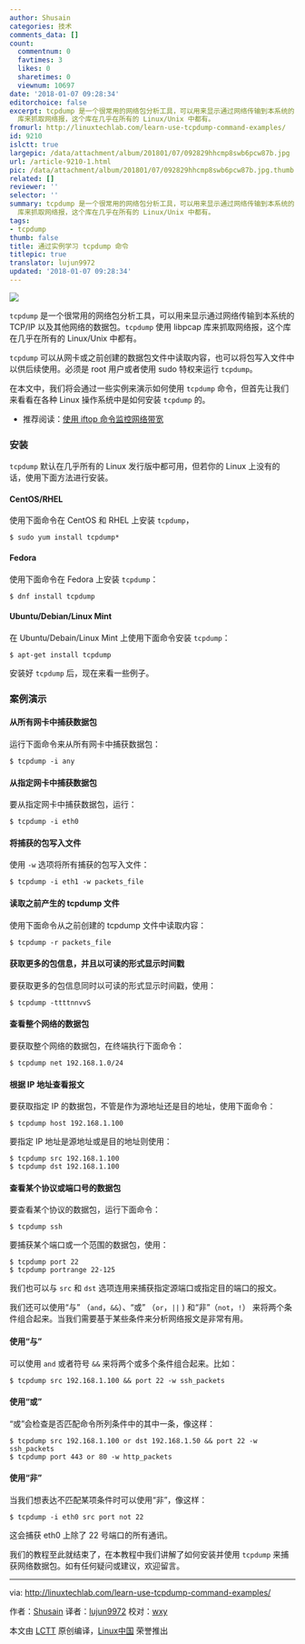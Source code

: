 ```yaml
---
author: Shusain
categories: 技术
comments_data: []
count:
  commentnum: 0
  favtimes: 3
  likes: 0
  sharetimes: 0
  viewnum: 10697
date: '2018-01-07 09:28:34'
editorchoice: false
excerpt: tcpdump 是一个很常用的网络包分析工具，可以用来显示通过网络传输到本系统的 TCP/IP 以及其他网络的数据包。tcpdump 使用 libpcap
  库来抓取网络报，这个库在几乎在所有的 Linux/Unix 中都有。
fromurl: http://linuxtechlab.com/learn-use-tcpdump-command-examples/
id: 9210
islctt: true
largepic: /data/attachment/album/201801/07/092829hhcmp8swb6pcw87b.jpg
url: /article-9210-1.html
pic: /data/attachment/album/201801/07/092829hhcmp8swb6pcw87b.jpg.thumb.jpg
related: []
reviewer: ''
selector: ''
summary: tcpdump 是一个很常用的网络包分析工具，可以用来显示通过网络传输到本系统的 TCP/IP 以及其他网络的数据包。tcpdump 使用 libpcap
  库来抓取网络报，这个库在几乎在所有的 Linux/Unix 中都有。
tags:
- tcpdump
thumb: false
title: 通过实例学习 tcpdump 命令
titlepic: true
translator: lujun9972
updated: '2018-01-07 09:28:34'
---
```


![](/data/attachment/album/201801/07/092829hhcmp8swb6pcw87b.jpg)


`tcpdump` 是一个很常用的网络包分析工具，可以用来显示通过网络传输到本系统的 TCP/IP 以及其他网络的数据包。`tcpdump` 使用 libpcap 库来抓取网络报，这个库在几乎在所有的 Linux/Unix 中都有。


`tcpdump` 可以从网卡或之前创建的数据包文件中读取内容，也可以将包写入文件中以供后续使用。必须是 root 用户或者使用 sudo 特权来运行 `tcpdump`。


在本文中，我们将会通过一些实例来演示如何使用 `tcpdump` 命令，但首先让我们来看看在各种 Linux 操作系统中是如何安装 `tcpdump` 的。


* 推荐阅读：[使用 iftop 命令监控网络带宽](http://linuxtechlab.com/monitoring-network-bandwidth-iftop-command/)


### 安装


`tcpdump` 默认在几乎所有的 Linux 发行版中都可用，但若你的 Linux 上没有的话，使用下面方法进行安装。


#### CentOS/RHEL


使用下面命令在 CentOS 和 RHEL 上安装 `tcpdump`，



```
$ sudo yum install tcpdump*

```

#### Fedora


使用下面命令在 Fedora 上安装 `tcpdump`：



```
$ dnf install tcpdump

```

#### Ubuntu/Debian/Linux Mint


在 Ubuntu/Debain/Linux Mint 上使用下面命令安装 `tcpdump`：



```
$ apt-get install tcpdump

```

安装好 `tcpdump` 后，现在来看一些例子。


### 案例演示


#### 从所有网卡中捕获数据包


运行下面命令来从所有网卡中捕获数据包：



```
$ tcpdump -i any

```

#### 从指定网卡中捕获数据包


要从指定网卡中捕获数据包，运行：



```
$ tcpdump -i eth0

```

#### 将捕获的包写入文件


使用 `-w` 选项将所有捕获的包写入文件：



```
$ tcpdump -i eth1 -w packets_file

```

#### 读取之前产生的 tcpdump 文件


使用下面命令从之前创建的 tcpdump 文件中读取内容：



```
$ tcpdump -r packets_file

```

#### 获取更多的包信息，并且以可读的形式显示时间戳


要获取更多的包信息同时以可读的形式显示时间戳，使用：



```
$ tcpdump -ttttnnvvS

```

#### 查看整个网络的数据包


要获取整个网络的数据包，在终端执行下面命令：



```
$ tcpdump net 192.168.1.0/24

```

#### 根据 IP 地址查看报文


要获取指定 IP 的数据包，不管是作为源地址还是目的地址，使用下面命令：



```
$ tcpdump host 192.168.1.100

```

要指定 IP 地址是源地址或是目的地址则使用：



```
$ tcpdump src 192.168.1.100
$ tcpdump dst 192.168.1.100

```

#### 查看某个协议或端口号的数据包


要查看某个协议的数据包，运行下面命令：



```
$ tcpdump ssh

```

要捕获某个端口或一个范围的数据包，使用：



```
$ tcpdump port 22
$ tcpdump portrange 22-125

```

我们也可以与 `src` 和 `dst` 选项连用来捕获指定源端口或指定目的端口的报文。


我们还可以使用“与” （`and`，`&&`）、“或” （`or`，`||` ) 和“非”（`not`，`!`） 来将两个条件组合起来。当我们需要基于某些条件来分析网络报文是非常有用。


#### 使用“与”


可以使用 `and` 或者符号 `&&` 来将两个或多个条件组合起来。比如：



```
$ tcpdump src 192.168.1.100 && port 22 -w ssh_packets

```

#### 使用“或”


“或”会检查是否匹配命令所列条件中的其中一条，像这样：



```
$ tcpdump src 192.168.1.100 or dst 192.168.1.50 && port 22 -w ssh_packets
$ tcpdump port 443 or 80 -w http_packets

```

#### 使用“非”


当我们想表达不匹配某项条件时可以使用“非”，像这样：



```
$ tcpdump -i eth0 src port not 22

```

这会捕获 eth0 上除了 22 号端口的所有通讯。


我们的教程至此就结束了，在本教程中我们讲解了如何安装并使用 `tcpdump` 来捕获网络数据包。如有任何疑问或建议，欢迎留言。




---


via: <http://linuxtechlab.com/learn-use-tcpdump-command-examples/>


作者：[Shusain](http://linuxtechlab.com/author/shsuain/) 译者：[lujun9972](https://github.com/lujun9972) 校对：[wxy](https://github.com/wxy)


本文由 [LCTT](https://github.com/LCTT/TranslateProject) 原创编译，[Linux中国](https://linux.cn/) 荣誉推出